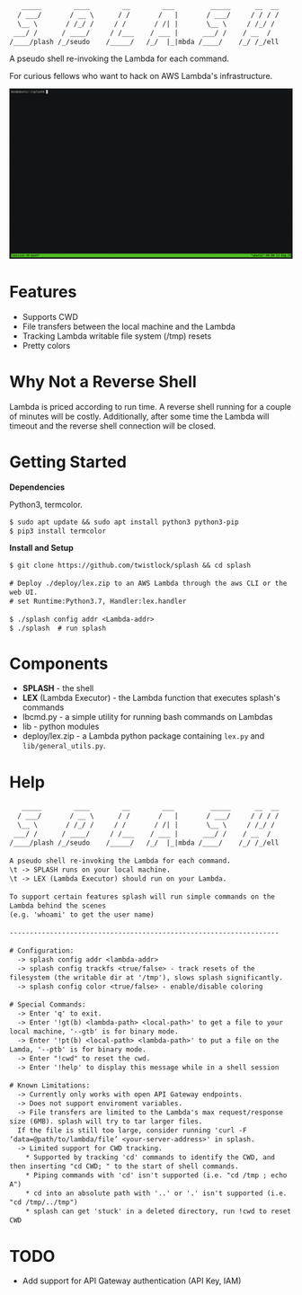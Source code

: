 ```
   _____        ____        __        ___         _____      __  __   
  / ___/       / __ \      / /       /   |       / ___/     / / / /   
  \__ \       / /_/ /     / /       / /| |       \__ \     / /_/ /      
 ___/ /      / ____/     / /___    / ___ |      ___/ /    / __  /      
/____/plash /_/seudo    /_____/   /_/  |_|mbda /____/    /_/ /_/ell  
```
A pseudo shell re-invoking the Lambda for each command.

For curious fellows who want to hack on AWS Lambda's infrastructure. 

![](demo/splash.gif)

# Features
- Supports CWD
- File transfers between the local machine and the Lambda
- Tracking Lambda writable file system (/tmp) resets 
- Pretty colors

# Why Not a Reverse Shell
Lambda is priced according to run time. A reverse shell running for a couple of minutes will be costly.
Additionally, after some time the Lambda will timeout and the reverse shell connection will be closed.

# Getting Started
**Dependencies**

Python3, termcolor.
```
$ sudo apt update && sudo apt install python3 python3-pip
$ pip3 install termcolor
```
**Install and Setup**
```
$ git clone https://github.com/twistlock/splash && cd splash

# Deploy ./deploy/lex.zip to an AWS Lambda through the aws CLI or the web UI.
# set Runtime:Python3.7, Handler:lex.handler

$ ./splash config addr <Lambda-addr>
$ ./splash  # run splash
```

# Components
 - **SPLASH** - the shell
 - **LEX** (Lambda Executor) - the Lambda function that executes splash's commands
 - lbcmd.py - a simple utility for running bash commands on Lambdas
 - lib - python modules
 - deploy/lex.zip - a Lambda python package containing `lex.py` and `lib/general_utils.py`. 


# Help
```
   _____        ____        __        ___         _____      __  __   
  / ___/       / __ \      / /       /   |       / ___/     / / / /   
  \__ \       / /_/ /     / /       / /| |       \__ \     / /_/ /      
 ___/ /      / ____/     / /___    / ___ |      ___/ /    / __  /      
/____/plash /_/seudo    /_____/   /_/  |_|mbda /____/    /_/ /_/ell  

A pseudo shell re-invoking the Lambda for each command.
\t -> SPLASH runs on your local machine.
\t -> LEX (Lambda Executor) should run on your Lambda.

To support certain features splash will run simple commands on the Lambda behind the scenes
(e.g. 'whoami' to get the user name)

-------------------------------------------------------------------

# Configuration:
  -> splash config addr <lambda-addr>
  -> splash config trackfs <true/false> - track resets of the filesystem (the writable dir at '/tmp'), slows splash significantly.  
  -> splash config color <true/false> - enable/disable coloring

# Special Commands:
  -> Enter 'q' to exit. 
  -> Enter '!gt(b) <lambda-path> <local-path>' to get a file to your local machine, '--gtb' is for binary mode.
  -> Enter '!pt(b) <local-path> <lambda-path>' to put a file on the Lamda, '--ptb' is for binary mode.
  -> Enter "!cwd" to reset the cwd.
  -> Enter '!help' to display this message while in a shell session

# Known Limitations:
  -> Currently only works with open API Gateway endpoints.
  -> Does not support enviroment variables.
  -> File transfers are limited to the Lambda's max request/response size (6MB). splash will try to tar larger files.
  If the file is still too large, consider running 'curl -F ‘data=@path/to/lambda/file’ <your-server-address>' in splash.
  -> Limited support for CWD tracking. 
    * Supported by tracking 'cd' commands to identify the CWD, and then inserting "cd CWD; " to the start of shell commands.
    * Piping commands with 'cd' isn't supported (i.e. "cd /tmp ; echo A")
    * cd into an absolute path with '..' or '.' isn't supported (i.e. "cd /tmp/../tmp")
    * splash can get 'stuck' in a deleted directory, run !cwd to reset CWD
```

# TODO
- Add support for API Gateway authentication (API Key, IAM)
